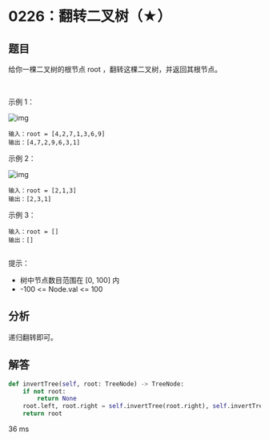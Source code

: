 # 0226：翻转二叉树（★）


## 题目

给你一棵二叉树的根节点 root ，翻转这棵二叉树，并返回其根节点。

 

示例 1：

![img](https://assets.leetcode.com/uploads/2021/03/14/invert1-tree.jpg)

	输入：root = [4,2,7,1,3,6,9]
	输出：[4,7,2,9,6,3,1]

示例 2：

![img](https://assets.leetcode.com/uploads/2021/03/14/invert2-tree.jpg)

	输入：root = [2,1,3]
	输出：[2,3,1]

示例 3：

	输入：root = []
	输出：[]
	 

提示：
- 树中节点数目范围在 [0, 100] 内
- -100 <= Node.val <= 100


## 分析

递归翻转即可。

## 解答

```python
def invertTree(self, root: TreeNode) -> TreeNode:
	if not root:
		return None
	root.left, root.right = self.invertTree(root.right), self.invertTree(root.left)
	return root
```
36 ms
